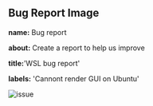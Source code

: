 ## **Bug Report Image**

**name:** Bug report

**about:** Create a report to help us improve

**title:**'WSL bug report'

**labels:** 'Cannont render GUI on Ubuntu' 


![issue](./math_kit/assets/issues/issue.PNG)
